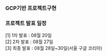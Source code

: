 ### GCP기반 프로젝트구현

### 프로젝트 발표 일정

[1] 1차 발표 : 08월 20일
<br>
[2] 2차 발표 : 08월 27일
<br>
[3] 최종 발표 : 08월 28일~30일(서울 구글 코리아)
